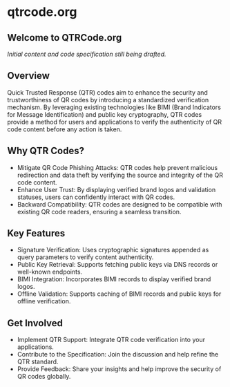 # qtrcode.org

## Welcome to QTRCode.org
*Initial content and code specification still being drafted.*

## Overview
Quick Trusted Response (QTR) codes aim to enhance the security and trustworthiness of QR codes by introducing a standardized verification mechanism. By leveraging existing technologies like BIMI (Brand Indicators for Message Identification) and public key cryptography, QTR codes provide a method for users and applications to verify the authenticity of QR code content before any action is taken.

## Why QTR Codes?
- Mitigate QR Code Phishing Attacks: QTR codes help prevent malicious redirection and data theft by verifying the source and integrity of the QR code content.
- Enhance User Trust: By displaying verified brand logos and validation statuses, users can confidently interact with QR codes.
- Backward Compatibility: QTR codes are designed to be compatible with existing QR code readers, ensuring a seamless transition.

## Key Features
- Signature Verification: Uses cryptographic signatures appended as query parameters to verify content authenticity.
- Public Key Retrieval: Supports fetching public keys via DNS records or well-known endpoints.
- BIMI Integration: Incorporates BIMI records to display verified brand logos.
- Offline Validation: Supports caching of BIMI records and public keys for offline verification.

## Get Involved
- Implement QTR Support: Integrate QTR code verification into your applications.
- Contribute to the Specification: Join the discussion and help refine the QTR standard.
- Provide Feedback: Share your insights and help improve the security of QR codes globally.
